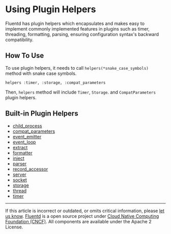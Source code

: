 # Using Plugin Helpers

Fluentd has plugin helpers which encapsulates and makes easy to
implement commonly implemented features in plugins such as timer,
threading, formatting, parsing, ensuring configuration syntax's backward
compatibility.


## How To Use

To use plugin helpers, it needs to call `helpers(*snake_case_symbols)`
method with snake case symbols.

```
helpers :timer, :storage, :compat_parameters
```

Then, `helpers` method will include `Timer`, `Storage`. and
`CompatParameters` plugin helpers.


## Built-in Plugin Helpers

-   [child\_process](/developer/api-plugin-helper-child_process.md)
-   [compat\_parameters](/developer/api-plugin-helper-compat_parameters.md)
-   [event\_emitter](/developer/api-plugin-helper-event_emitter.md)
-   [event\_loop](/developer/api-plugin-helper-event_loop.md)
-   [extract](/developer/api-plugin-helper-extract.md)
-   [formatter](/developer/api-plugin-helper-formatter.md)
-   [inject](/developer/api-plugin-helper-inject.md)
-   [parser](/developer/api-plugin-helper-parser.md)
-   [record\_accessor](/developer/api-plugin-helper-record_accessor.md)
-   [server](/developer/api-plugin-helper-server.md)
-   [socket](/developer/api-plugin-helper-socket.md)
-   [storage](/developer/api-plugin-helper-storage.md)
-   [thread](/developer/api-plugin-helper-thread.md)
-   [timer](/developer/api-plugin-helper-timer.md)


------------------------------------------------------------------------

If this article is incorrect or outdated, or omits critical information, please [let us know](https://github.com/fluent/fluentd-docs/issues?state=open).
[Fluentd](http://www.fluentd.org/) is a open source project under [Cloud Native Computing Foundation (CNCF)](https://cncf.io/). All components are available under the Apache 2 License.
